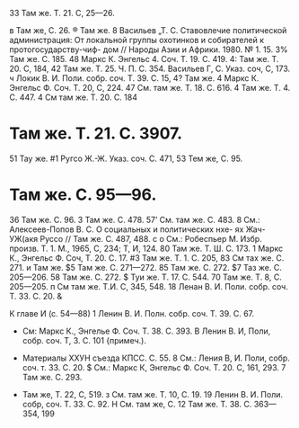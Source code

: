 33 Там же. Т. 21. С, 25—26.

в Там же, С. 26.
® Там же.
8 Васильев „Т. С. Ставовлечие политической администрация: От
локальной группы охотинков и собирателей к протогосударству-чиф-
дом // Народы Азии и Африки. 1980. № 1. 15.
3% Там же. С. 185.
48 Маркс К. Энгельс 4. Соч. Т. 19. С. 419.
4: Там же. Т. 20. С, 184,
42 Там же. Т. 25. Ч. П. С. 354.
Васильев Г, С. Указ. соч, С, 173.
ч Локик В. И. Поли. собр. соч. Т. 39. С. 15,
4? Там же.
4 Маркс К. Энгельс Ф. Соч. Т. 20, С, 224.
47 См. там же. Т. 18. С. 616.
4 Там же. Т. 4. С. 447.
4 См там же. Т. 20. С. 184
# Там же. Т. 21. С. 3907.
51 Тау же.
#1 Ругсо Ж.-Ж. Указ. соч. С. 471,
53 Тем же, С. 95.
# Там же. С. 95—96.
36 Там же. С. 96.
3 Там же. С. 478.
57’ См. там же. С. 483.
8 См.: Алексеев-Попов В. С. О социальных и политических нхе-
ях Жач-УЖ(акя Руссо // Там же. С. 487, 488.
с о См.: Робеспьер М. Избр. произв. Т. 1. М., 1965, С, 234; Т, И,
124.
80 Там же. Т. Ш. С. 173.
1 Маркс К., Энгельс Ф. Соч, Т. 20. С. 17.
#3 Там же. Т. 1. С. 205,
83 См тах же. С. 271.
и Там же.
$5 Там же. С. 271—272.
85 Там же. С. 272.
$7 Таз же. С. 205—206.
58 Там же. С. 272.
$ Туи же. Т. 17. С. 544.
70 Там же. Т. 8, С. 205—205.
п См там же. Т.И. С, 345, 548.
18 Ленан В. И. Поли. собр. соч. Т. 33. С. 20.
&

К главе И (с. 54—88)
1 Ленин В. И. Полн. собр. соч. Т. 39. С. 67.
* См: Маркс К., Энгелье Ф. Соч. Т. 38. С. 393.
В Ленин В. И, Поли, собр. соч. Т, 3. С. 101 {примеч.).
+ Материалы ХХУН съезда КПСС. С. 55.
8 См.: Ления В, И. Поли, собр. соч. т. 33. С. 20.
$ См.: Маркс К, Энгельс Ф. Соч. Т. 20. С, 161, 293.
7 Там же. С. 293.
* Там же, Т. 22, С, 519.
з См. там же. Т. 10, С. 19.
19 Ленин В. И. Поли. собр, соч. Т. 33. С. 92.
Н См. там же, С.
12 Там же. Т. 38. С. 363—354,
199
